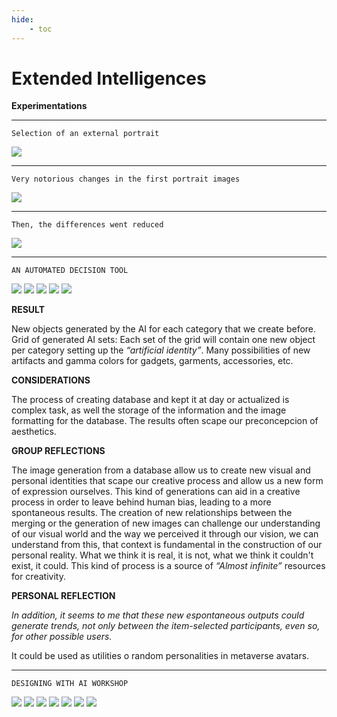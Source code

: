 ```yaml
---
hide:
    - toc
---
```


# Extended Intelligences

**Experimentations**

*********
    Selection of an external portrait
![](../images/ai/111a.jpg)
*********
    Very notorious changes in the first portrait images
![](../images/ai/111.jpg)
*********
    Then, the differences went reduced
![](../images/ai/112.gif)

*********
    AN AUTOMATED DECISION TOOL
![](../images/ai/120.jpg)
![](../images/ai/120a.jpg)
![](../images/ai/121.jpg)
![](../images/ai/122.jpg)
![](../images/ai/123.jpg)

**RESULT**

New objects generated by the AI for each category that we create before.
Grid of generated AI sets: Each set of the grid will contain one new object per category setting up the *“artificial identity”*.
Many possibilities of new artifacts and gamma colors for gadgets, garments, accessories, etc. 

**CONSIDERATIONS**

The process of creating database and kept it at day or actualized is complex task, as well the storage of the information and the image formatting for the database.
The results often scape our preconcepcion of aesthetics.

**GROUP REFLECTIONS**

The image generation from a database allow us to create new visual and personal identities that scape our creative process and allow us a new form of expression ourselves.
This kind of generations can aid in a creative process in order to leave behind human bias, leading to a more spontaneous results.
The creation of new relationships between the merging or the generation of new images can challenge our understanding of our visual world and the way we perceived it through our vision, we can understand from this, that context is fundamental in the construction of our personal reality. What we think it is real, it is not, what we think it couldn't exist, it could.
This kind of process is a source of *“Almost infinite”* resources for creativity.  

**PERSONAL REFLECTION**
>
*In addition, it seems to me that these new espontaneous outputs could generate trends, not only between the item-selected participants, even so, for other possible users.*

It could be used as utilities o random personalities in metaverse avatars.

>

*********
    DESIGNING WITH AI WORKSHOP

![](../images/ai/200.jpg)
![](../images/ai/201.jpg)
![](../images/ai/202.jpg)
![](../images/ai/203.jpg)
![](../images/ai/204.jpg)
![](../images/ai/205.jpg)
![](../images/ai/206.jpg)
